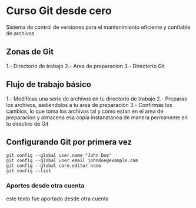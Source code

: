 # Curso Git desde cero
Sistema de control de versiones para el mantenimiento
eficiente y confiable de archivos

## Zonas de Git

1.- Directorio de trabajo
2.- Area de preparacion
3.- Directorio Git

## Flujo de trabajo básico

1.- Modificas una serie de archivos en tu directorio de trabajo
2.- Preparas los archivos, aadiendolos a tu area de preparación
3.- Confirmas los cambios, lo que toma los archivos tal y como estan en
  el area de preparacion y almacena esa copia instanatanea de manera permanente
  en tu directrio de Git

  ## Configurando Git por primera vez

  ```
  git config --global user.name "John Doe"
  git config --global user.email johndoe@example.com
  git config --global core.editor nano
  git config --list
  ```

  ### Aportes desde otra cuenta

  este texto fue aportado desde otra cuenta